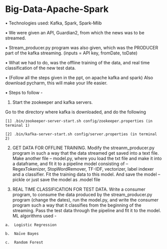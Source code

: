 # Big-Data-Apache-Spark

•	Technologies used: Kafka, Spark, Spark-Mlib

•	We were given an API, Guardian2, from which the news was to be streamed. 

•	Stream_producer.py program was also given, which was the PRODUCER part of the kafka streaming. (inputs = API key, fromDate, toDate)

•	What we had to do, was the offline training of the data, and real time classification of the new test data.

•	(Follow all the steps given in the ppt, on apache kafka and spark) Also download pycharm, this will make your life easier. 

•	Steps to follow - 
  
  1.	Start the zookeeper and kafka servers.
  
  Go to the directory where kafka is downloaded, and do the following
  
    [1] .bin/zookeeper-server-start.sh config/zookeeper.properties (in terminal 1)
  
    [2] .bin/kafka-server-start.sh config/server.properties (in terminal 2)

  2.	GET DATA FOR OFFLINE TRAINING. 
  Modify the streanm_producer.py program in such a way that the data streamed get saved into a text file. 
  Make another file – model.py, where you load the txt file and make it into a dataframe, and fit it to a pipeline model consisting of –     RegexTokenizer, StopWordRemover, TF-IDF, vectorizer, label indexer and a classifier. 
  Fit the training data to this model. And save the model – pickle or just save the model as .model file
  
  3.	REAL TIME CLASSIFICATION FOR TEST DATA.
  Write a consumer program, to consume the data produced by the stream_producer.py program (change the dates), run the model.py, and write the consumer program such a way that it classifies from the beginning of the streaming. 
  Pass the test data through the pipeline and fit it to the model. ML algorithms used - 
  
    a.	Logistic Regression
    
    b.	Naïve Bayes
    
    c.	Random Forest
